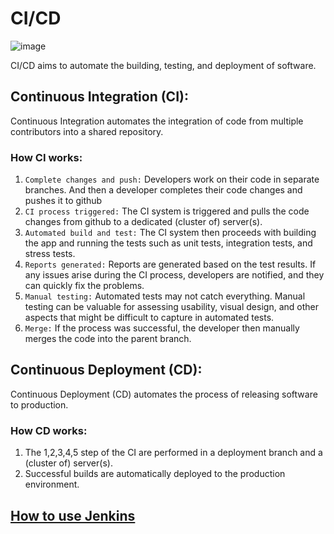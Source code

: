 # CI/CD
![image](https://github.com/vacu9708/Fundamental-knowledge/assets/67142421/731151d8-f1ed-4653-a286-5f82a5de39fb)

CI/CD aims to automate the building, testing, and deployment of software.

## Continuous Integration (CI):
Continuous Integration automates the integration of code from multiple contributors into a shared repository.
### How CI works:
1. `Complete changes and push:` Developers work on their code in separate branches. And then a developer completes their code changes and pushes it to github
2. `CI process triggered:` The CI system is triggered and pulls the code changes from github to a dedicated (cluster of) server(s).
3. `Automated build and test:` The CI system then proceeds with building the app and running the tests such as unit tests, integration tests, and stress tests.
4. `Reports generated:` Reports are generated based on the test results. If any issues arise during the CI process, developers are notified, and they can quickly fix the problems.
5. `Manual testing:` Automated tests may not catch everything. Manual testing can be valuable for assessing usability, visual design, and other aspects that might be difficult to capture in automated tests.
6. `Merge:` If the process was successful, the developer then manually merges the code into the parent branch.

## Continuous Deployment (CD):
Continuous Deployment (CD) automates the process of releasing software to production.
### How CD works:
1. The 1,2,3,4,5 step of the CI are performed in a deployment branch and a (cluster of) server(s).
2. Successful builds are automatically deployed to the production environment.

## [How to use Jenkins](https://github.com/vacu9708/Tools-etc/tree/main/jenkins)
